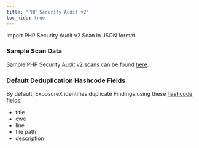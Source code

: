 ```yaml
---
title: "PHP Security Audit v2"
toc_hide: true
---
```

Import PHP Security Audit v2 Scan in JSON format.

### Sample Scan Data
Sample PHP Security Audit v2 scans can be found [here](https://github.com/ExposureX/django-ExposureX/tree/master/unittests/scans/php_security_audit_v2).

### Default Deduplication Hashcode Fields
By default, ExposureX identifies duplicate Findings using these [hashcode fields](https://docs.exposurex.com/en/working_with_findings/finding_deduplication/about_deduplication/):

- title
- cwe
- line
- file path
- description
